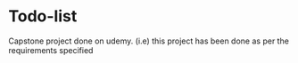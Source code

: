 # Todo-list
Capstone project done on udemy. (i.e) this project has been done as per the requirements specified
